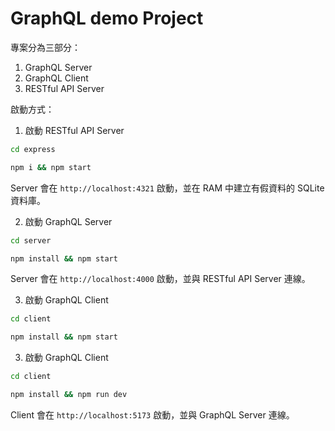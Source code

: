 # GraphQL demo Project

專案分為三部分：

1. GraphQL Server
2. GraphQL Client
3. RESTful API Server

啟動方式：

1. 啟動 RESTful API Server

```bash
cd express
```

```bash
npm i && npm start
```

Server 會在 `http://localhost:4321` 啟動，並在 RAM 中建立有假資料的 SQLite 資料庫。

2. 啟動 GraphQL Server

```bash
cd server
```

```bash
npm install && npm start
```

Server 會在 `http://localhost:4000` 啟動，並與 RESTful API Server 連線。

3. 啟動 GraphQL Client

```bash
cd client
```

```bash
npm install && npm start
```

3. 啟動 GraphQL Client

```bash
cd client
```

```bash
npm install && npm run dev
```

Client 會在 `http://localhost:5173` 啟動，並與 GraphQL Server 連線。
